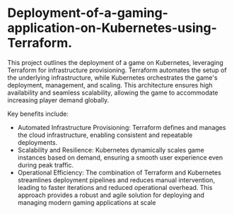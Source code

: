 # Deployment-of-a-gaming-application-on-Kubernetes-using-Terraform.
This project outlines the deployment of a game on Kubernetes, leveraging Terraform for infrastructure provisioning. Terraform automates the setup of the underlying infrastructure, while Kubernetes orchestrates the game's deployment, management, and scaling. This architecture ensures high availability and seamless scalability, allowing the game to accommodate increasing player demand globally.

Key benefits include:
- Automated Infrastructure Provisioning: Terraform defines and manages the cloud infrastructure, enabling consistent and repeatable deployments.
- Scalability and Resilience: Kubernetes dynamically scales game instances based on demand, ensuring a smooth user experience even during peak traffic.
- Operational Efficiency: The combination of Terraform and Kubernetes streamlines deployment pipelines and reduces manual intervention, leading to faster iterations and reduced operational overhead.
This approach provides a robust and agile solution for deploying and managing modern gaming applications at scale
